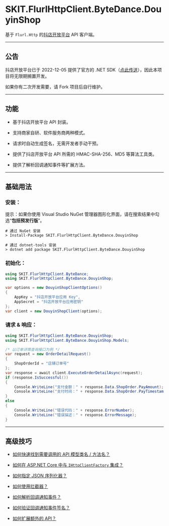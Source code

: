 ﻿# SKIT.FlurlHttpClient.ByteDance.DouyinShop

基于 `Flurl.Http` 的[抖店开放平台](https://op.jinritemai.com/) API 客户端。

---

## 公告

抖店开放平台已于 2022-12-05 提供了官方的 .NET SDK（[点此传送](https://op.jinritemai.com/docs/guide-docs/1041/1072)），因此本项目将无限期搁置开发。

如果你有二次开发需要，请 Fork 项目后自行维护。

---

## 功能

-   基于抖店开放平台 API 封装。

-   支持商家自研、软件服务商两种模式。

-   请求时自动生成签名，无需开发者手动干预。

-   提供了抖店开放平台 API 所需的 HMAC-SHA-256、MD5 等算法工具类。

-   提供了解析回调通知事件等扩展方法。

---

## 基础用法

### 安装：

提示：如果你使用 Visual Studio NuGet 管理器图形化界面，请在搜索结果中勾选“**包括预发行版**”。

```shell
# 通过 NuGet 安装
> Install-Package SKIT.FlurlHttpClient.ByteDance.DouyinShop

# 通过 dotnet-tools 安装
> dotnet add package SKIT.FlurlHttpClient.ByteDance.DouyinShop
```

### 初始化：

```csharp
using SKIT.FlurlHttpClient.ByteDance;
using SKIT.FlurlHttpClient.ByteDance.DouyinShop;

var options = new DouyinShopClientOptions()
{
    AppKey = "抖店开放平台应用 Key",
    AppSecret = "抖店开放平台应用密钥"
};
var client = new DouyinShopClient(options);
```

### 请求 & 响应：

```csharp
using SKIT.FlurlHttpClient.ByteDance.DouyinShop;
using SKIT.FlurlHttpClient.ByteDance.DouyinShop.Models;

/* 以订单详情查询接口为例 */
var request = new OrderDetailRequest()
{
    ShopOrderId = "店铺订单号"
};
var response = await client.ExecuteOrderDetailAsync(request);
if (response.IsSuccessful())
{
    Console.WriteLine("支付金额：" + response.Data.ShopOrder.PayAmount);
    Console.WriteLine("支付时间：" + response.Data.ShopOrder.PayTimestamp);
}
else
{
    Console.WriteLine("错误代码：" + response.ErrorNumber);
    Console.WriteLine("错误描述：" + response.ErrorMessage);
}
```

---

## 高级技巧

-   [如何快速找到需要调用的 API 模型类名 / 方法名？](./Advanced_ModelDefinition.md)

-   [如何在 ASP.NET Core 中与 `IHttpClientFactory` 集成？](./Advanced_IHttpClientFactory.md)

-   [如何指定 JSON 序列化器？](./Advanced_JsonSerializer.md)

-   [如何使用拦截器？](./Advanced_Interceptor.md)

-   [如何解析回调通知事件？](./Advanced_EventDataDeserialization.md)

-   [如何验证回调通知事件签名？](./Advanced_EventDataSignatureVerification.md)

-   [如何扩展额外的 API？](./Advanced_Extensions.md)
